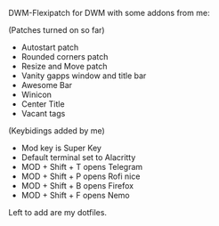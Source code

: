 DWM-Flexipatch for DWM with some addons from me:

(Patches turned on so far)

- Autostart patch
- Rounded corners patch
- Resize and Move patch
- Vanity gapps window and title bar
- Awesome Bar
- Winicon
- Center Title
- Vacant tags

(Keybidings added by me)

- Mod key is Super Key
- Default terminal set to Alacritty
- MOD + Shift + T opens Telegram
- MOD + Shift + P opens Rofi nice
- MOD + Shift + B opens Firefox
- MOD + Shift + F opens Nemo

Left to add are my dotfiles.
